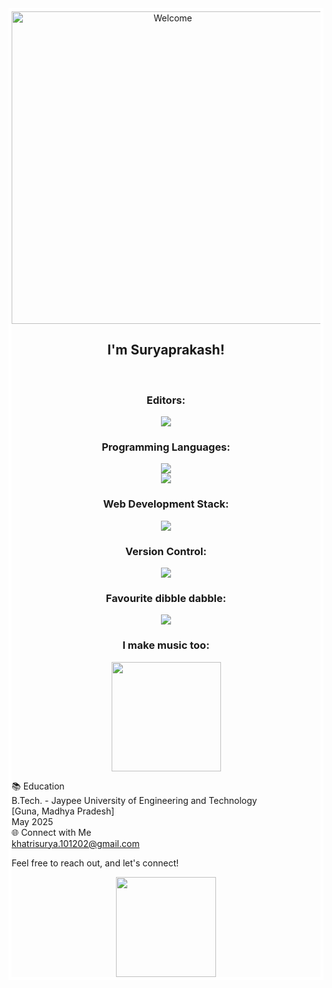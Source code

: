 <div style="border: 5px solid white;">



<div align="center">
<img src="https://github.com/fnky/fnky/raw/fnky/img/welcome-fire.gif" alt="Welcome" align="center" width="500px">
</div>



<h2 align="center">
  <b>
    I'm Suryaprakash!
  </b>
</h2>
<br>




<h3 align="center">
  <b>
    Editors: <br>
  </b>
</h3>
<p align="center">
  <a href="">
    <img src="https://skillicons.dev/icons?i=neovim,vscode" />
  </a>
</p>

<h3 align="center">
  <b>
    Programming Languages: <br>
  </b>
</h3>
<p align="center">
  <a href="">
    <img src="https://skillicons.dev/icons?i=cpp,cs,js" /><br>
    <img src="https://skillicons.dev/icons?i=lua,vim" />
  </a>
</p>




<h3 align="center">
  <b>
    Web Development Stack: <br>
  </b>
</h3>
<p align="center">
  <a href="">
    <img src="https://skillicons.dev/icons?i=react,nodejs,express,mongodb" />
  </a>
</p>

<h3 align="center">
  <b>
    Version Control: <br>   
  </b>
</h3>
<p align="center">
  <a href="">
    <img src="https://skillicons.dev/icons?i=github,git" />
  </a>
</p>


<h3 align="center">
  <b>
    Favourite dibble dabble:
  </b>
</h3>
<p align="center">
  <a href="">
    <img src="https://skillicons.dev/icons?i=unity,ps,pr,figma,lua&perline=6" />
  </a>
</p>

<h3 align="center">
  <b>
    I make music too:
  </b>
</h3>
<p align="center">
  <a href="https://open.spotify.com/artist/0gJutpIxXYXIzeekfqbLcG?si=XjCwirYpRCm1lngHw-ONzA">
    <img src="https://github.com/Rektagun/Rektagun/assets/99794571/ca494970-ed67-4d4d-b757-47d47051a3a8" width="175px"/>

  </a>
</p>


📚 Education <br>
B.Tech. - Jaypee University of Engineering and Technology <br>
[Guna, Madhya Pradesh] <br>
May 2025<br>
🌐 Connect with Me <br>
khatrisurya.101202@gmail.com

Feel free to reach out, and let's connect! <br>

<div align="center">
   <img src="https://github.com/Rektagun/Rektagun/assets/99794571/f0566cf8-222d-45ef-9080-37b7a00c3492" width="160px"/>
</div>
</div>
